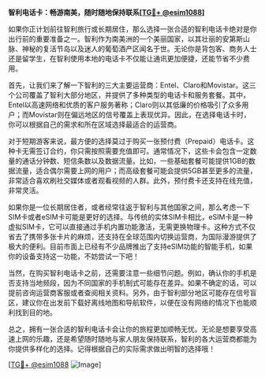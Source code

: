 **智利电话卡：畅游南美，随时随地保持联系[[TG💪+ @esim1088](https://t.me/s/esim1088)]**

如果你正计划前往智利旅行或长期居住，那么选择一张合适的智利电话卡绝对是你出行前的重要准备之一。智利作为南美洲的一个美丽国家，以其壮丽的安第斯山脉、神秘的复活节岛以及迷人的葡萄酒产区闻名于世。无论你是背包客、商务人士还是留学生，在智利使用本地的电话卡不仅能让通讯更加便捷，还能节省不少费用。

首先，让我们来了解一下智利的三大主要运营商：Entel、Claro和Movistar。这三个公司覆盖了智利大部分地区，并提供了多种类型的电话卡和服务套餐。其中，Entel以高速网络和优质的客户服务著称；Claro则以其低廉的价格吸引了众多用户；而Movistar则在偏远地区的信号覆盖上表现优异。因此，在选择电话卡时，你可以根据自己的需求和所在区域选择最适合的运营商。

对于短期游客来说，最方便的选择莫过于购买一张预付费（Prepaid）电话卡。这种卡无需签订合约，你只需按照需要充值即可。通常情况下，这些卡会包含一定数量的通话分钟数、短信条数以及数据流量。比如，一些基础套餐可能提供1GB的数据流量，适合偶尔需要上网的用户；而高级套餐可能会提供5GB甚至更多的流量，非常适合喜欢刷社交媒体或者观看视频的人群。此外，预付费卡还支持在线充值，非常灵活。

如果你是一位长期居住者，或者经常往返于智利与其他国家之间，那么考虑一下SIM卡或者eSIM卡可能是更好的选择。与传统的实体SIM卡相比，eSIM卡是一种虚拟SIM卡，它可以直接通过手机内置功能激活，无需更换物理卡。这种方式不仅省去了携带多张卡片的麻烦，还支持在全球范围内切换运营商，为国际漫游提供了极大的便利。目前市面上已经有不少品牌推出了支持eSIM功能的智能手机，如果你的设备支持这一功能，不妨尝试一下吧！

当然，在购买智利电话卡之前，还需要注意一些细节问题。例如，确认你的手机是否支持当地频段，因为不同国家的手机制式可能存在差异。如果不确定的话，可以提前咨询运营商客服或者查阅相关资料。另外，由于智利部分地区可能存在信号盲区，建议你在出发前下载好离线地图和导航软件，以便在没有网络的情况下也能顺利找到目的地。

总之，拥有一张合适的智利电话卡会让你的旅程更加顺畅无忧。无论是想要享受高速上网的乐趣，还是希望随时随地与家人朋友保持联系，智利的各大运营商都能为你提供多样化的选择。记得根据自己的实际需求做出明智的选择哦！

[[TG💪+ @esim1088](https://t.me/s/esim1088) ![Image](https://i.postimg.cc/4NQfJmqS/Snipaste-2025-05-13-00-14-12.png)]